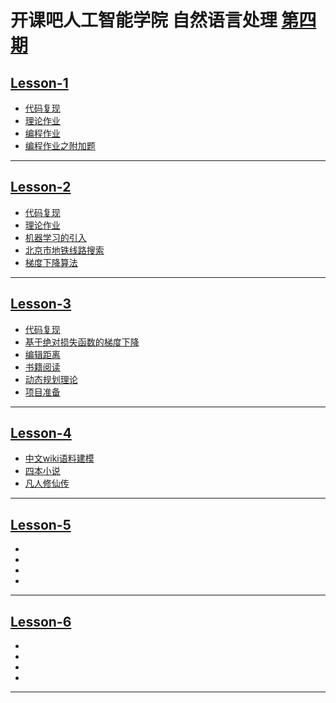 # 开课吧人工智能学院 自然语言处理 [第四期](https://github.com/QuantumDriver/NLP-4th-Assignment/blob/master/Outline.pdf)

## [Lesson-1](https://github.com/QuantumDriver/NLP-4th-Assignment/tree/master/Lesson-01)
- [代码复现](https://github.com/QuantumDriver/NLP-4th-Assignment/blob/master/Lesson-01/Recurrent.ipynb)
- [理论作业](https://github.com/QuantumDriver/NLP-4th-Assignment/blob/master/Lesson-01/Q5-%E7%90%86%E8%AE%BA.ipynb)
- [编程作业](https://github.com/QuantumDriver/NLP-4th-Assignment/blob/master/Lesson-01/%E4%BD%9C%E4%B8%9A-%E7%BC%96%E7%A8%8B%E5%AE%9E%E8%B7%B5.ipynb)
- [编程作业之附加题](https://github.com/QuantumDriver/NLP-4th-Assignment/blob/master/Lesson-01/%E5%AF%B9%E8%AF%9D%E6%A8%A1%E5%BC%8F%E5%AE%9E%E8%B7%B5.ipynb)
***
## [Lesson-2](https://github.com/QuantumDriver/NLP-4th-Assignment/tree/master/Lesson-02)
- [代码复现](https://github.com/QuantumDriver/NLP-4th-Assignment/blob/master/Lesson-02/code%20recurrent.ipynb)
- [理论作业](https://github.com/QuantumDriver/NLP-4th-Assignment/blob/master/Lesson-02/Q2-Answer%20the%20questions.ipynb)
- [机器学习的引入](https://github.com/QuantumDriver/NLP-4th-Assignment/blob/master/Lesson-02/Assignment-Machine%20Learning.ipynb)
- [北京市地铁线路搜索](https://github.com/QuantumDriver/NLP-4th-Assignment/blob/master/Lesson-02/Search%20Problem.ipynb)
- [梯度下降算法](https://github.com/QuantumDriver/NLP-4th-Assignment/blob/master/Lesson-02/%E6%A2%AF%E5%BA%A6%E4%B8%8B%E9%99%8D%E7%9A%84%E8%A1%A5%E5%85%85.ipynb)
***
## [Lesson-3](https://github.com/QuantumDriver/NLP-4th-Assignment/tree/master/Lesson-03)
- [代码复现](https://github.com/QuantumDriver/NLP-4th-Assignment/blob/master/Lesson-03/1.%E8%AF%BE%E5%A0%82%E4%BB%A3%E7%A0%81%E5%A4%8D%E7%8E%B0.ipynb)
- [基于绝对损失函数的梯度下降](https://github.com/QuantumDriver/NLP-4th-Assignment/blob/master/Lesson-03/2.%E5%9F%BA%E4%BA%8E%E7%BB%9D%E5%AF%B9%E6%8D%9F%E5%A4%B1%E5%87%BD%E6%95%B0%E7%9A%84%E6%A2%AF%E5%BA%A6%E4%B8%8B%E9%99%8D.ipynb)
- [编辑距离](https://github.com/QuantumDriver/NLP-4th-Assignment/blob/master/Lesson-03/3.%E7%BC%96%E8%BE%91%E8%B7%9D%E7%A6%BB.ipynb)
- [书籍阅读](https://github.com/QuantumDriver/NLP-4th-Assignment/tree/master/%E6%AF%8F%E6%97%A5%E9%98%85%E8%AF%BB)
- [动态规划理论](https://github.com/QuantumDriver/NLP-4th-Assignment/blob/master/Lesson-03/5.2%20%E5%8A%A8%E6%80%81%E8%A7%84%E5%88%92%E7%90%86%E8%AE%BA.md)
- [项目准备](https://github.com/QuantumDriver/NLP-4th-Assignment/tree/master/Project-1/Preparation)
***
## [Lesson-4](https://github.com/QuantumDriver/NLP-4th-Assignment/tree/master/Lesson-04)
- [中文wiki语料建模](https://github.com/QuantumDriver/NLP-4th-Assignment/blob/master/Lesson-04/Assignment.ipynb)
- [四本小说](https://github.com/QuantumDriver/NLP-4th-Assignment/blob/master/Lesson-04/%E5%B0%8F%E8%AF%B4%E5%88%86%E6%9E%90.ipynb)
- [凡人修仙传](https://github.com/QuantumDriver/NLP-4th-Assignment/blob/master/Lesson-04/%E5%87%A1%E4%BA%BA%E4%BF%AE%E4%BB%99%E4%BC%A0%E5%88%86%E6%9E%90.ipynb)
***
## [Lesson-5]()
- []()
- []()
- []()
- []()
***
## [Lesson-6]()
- []()
- []()
- []()
- []()
***
